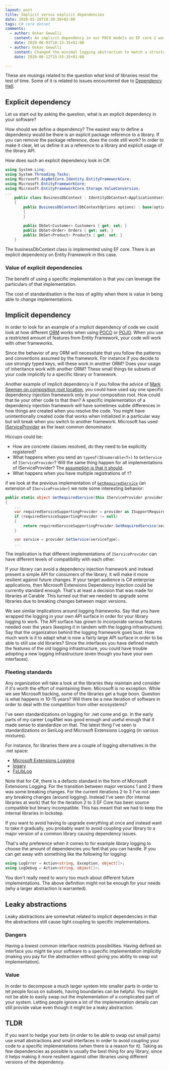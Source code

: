 ```yaml
---
layout: post
title: Implicit versus explicit dependencies
date: 2020-05-28T18:30:50+02:00
tags: C# core dotnet
comments:
  - author: Oskar Gewalli
    content: An implicit dependency in our POCO models on EF core 2 was that we assumed that EF core would create non null owned properties, while in EF core 3 that [behavior has changed](https://docs.microsoft.com/en-us/archive/msdn-magazine/2019/november/data-points-backing-field-and-owned-entity-changes-in-ef-core-3-0).
    date: 2020-06-01T10:15:35+01:00
  - author: Oskar Gewalli
    content: Changed the minimal logging abstraction to match a structured logging approach since the current logging providers support it. The standard [messagetemplates](https://messagetemplates.org/) is used and implemented in various libraries such as [messagetemplates F#](https://github.com/messagetemplates/messagetemplates-fsharp).
    date: 2020-06-12T15:55:35+01:00

---
```


These are musings related to the question what kind of libraries resist the test of time. Some of it is related to issues encountered due to [Dependency Hell](https://en.wikipedia.org/wiki/Dependency_hell).

## Explicit dependency

Let us start out by asking the question, what is an explicit dependency in your software?

How should we define a dependency? The easiest way to define a dependency would be there is an explicit package reference to a library. If you can remove the package reference, does the code still work? In order to make it clear, let us define it as a reference to a library and explicit usage of the library API.

How does such an explicit dependency look in C#:

``` C#
using System.Linq;
using System.Threading.Tasks;
using Microsoft.AspNetCore.Identity.EntityFrameworkCore;
using Microsoft.EntityFrameworkCore;
using Microsoft.EntityFrameworkCore.Storage.ValueConversion;
...
    public class BusinessDbContext : IdentityDbContext<ApplicationUser>
    {
        public BusinessDbContext(DbContextOptions options) : base(options)
        {
        }

        public DbSet<Customer> Customers { get; set; }
        public DbSet<Order> Orders { get; set; }
        public DbSet<Product> Products { get; set; }
    }
```

The businessDbContext class is implemented using EF core. There is an explicit dependency on Entity Framework in this case.

### Value of explicit dependencies

The benefit of using a specific implementation is that you can leverage the particulars of that implementation.

The cost of standardisation is the loss of agility when there is value in being able to change implementations.

## Implicit dependency

In order to look for an example of a implicit dependency of code we could look at how different [ORM](https://en.wikipedia.org/wiki/Object-relational_mapping) works when using [POCO](https://en.wikipedia.org/wiki/Plain_old_CLR_object) or [POJO](https://en.wikipedia.org/wiki/Plain_old_Java_object). When you use a restricted amount of features from Entity Framework, your code will work with other frameworks.

Since the behavior of any ORM will necessitate that you follow the patterns and conventions assumed by the framework. For instance if you decide to use strongly typed keys, will these work in another ORM? Does your usage of inheritance work with another ORM? These small things tie subsets of your code implicitly to a specific library or framework.

Another example of implicit dependency is if you follow the advice of [Mark Seeman on composition root location](https://blog.ploeh.dk/2019/06/17/composition-root-location/), you could have used say one specific dependency injection framework only in your composition root. How could that tie your other code to that then? A specific implementation of a dependency injection framework will have sometimes subtle differences in how things are created when you resolve the code. You might have unintentionally created code that works when initialized in a particular way but will break when you switch to another framework. Microsoft has used [IServiceProvider](https://docs.microsoft.com/en-us/dotnet/api/system.iserviceprovider) as the least common denominator.

Hiccups could be:

- How are concrete classes resolved, do they need to be explicitly registered?
- What happens when you send an `typeof(IEnumerable<T>)` to `GetService` of `IServiceProvider`? Will the same thing happen for all implementations of IServiceProvider? The [assumption is that it should](https://github.com/aspnet/DependencyInjection/blob/af08243a95c61dcd2495066763344b0d59a3aa82/src/DI.Abstractions/ServiceProviderServiceExtensions.cs#L98-L118).
- What happens when you have multiple registrations of `T`?

if we look at the previous implementation of [`GetRequiredService`](https://github.com/aspnet/DependencyInjection/blob/af08243a95c61dcd2495066763344b0d59a3aa82/src/DI.Abstractions/ServiceProviderServiceExtensions.cs#L50-L54) (an extension of `IServiceProvider`) we note some interesting behavior:

``` C#
public static object GetRequiredService(this IServiceProvider provider, Type serviceType)
{
    ...
    var requiredServiceSupportingProvider = provider as ISupportRequiredService;
    if (requiredServiceSupportingProvider != null)
    {
        return requiredServiceSupportingProvider.GetRequiredService(serviceType);
    }

    var service = provider.GetService(serviceType);
    ...
```

The implication is that different implementations of `IServiceProvider` can have different levels of compatibility with each other.

If your library can avoid a dependency injection framework and instead present a simple API for consumers of the library, it will make it more resilient against future changes. If your target audience is C# enterprise applications, then Microsoft Extensions Dependency Injection could be currently standard enough. That's at least a decision that was made for libraries at Carable. This turned out that we needed to upgrade some libraries due to breaking changes between major versions.

We see similar implications around logging frameworks. Say that you have wrapped the logging in your own API surface in order for your library logging to work. The API surface has grown to incorporate various features needed over the years (keeping it in tandem with the logging infrastructure). Say that the organization behind the logging framework goes bust. How much work is it to adapt what is now a fairly large API surface in order to be able to still use old libraries? Since the interfaces you have defined match the features of the old logging infrastructure, you could have trouble adopting a new logging infrastructure (even though you have your own interfaces).

### Fleeting standards

Any organization will take a look at the libraries they maintain and consider if it's worth the effort of maintaining them. Microsoft is no exception. While we see Microsoft backing, some of the libraries get a huge boon. Question is what happens in 10-15 years? Will there be a new iteration of software in order to deal with the competition from other ecosystems?

I've seen standardizations on logging for .net come and go. In the early parts of my career Log4Net was good enough and useful enough that it made sense to standardize on that. The latest thing I've seen is standardizations on SeriLog and Microsoft Extensions Logging (in various mixtures).

For instance, for libraries there are a couple of logging alternatives in the .net space:

- [Microsoft Extensions Logging](https://docs.microsoft.com/en-us/dotnet/api/microsoft.extensions.logging)
- [logary](https://github.com/logary/logary#using-logary-in-a-library)
- [FsLibLog](https://github.com/TheAngryByrd/FsLibLog)

Note that for C#, there is a defacto standard in the form of Microsoft Extensions Logging. For the transition between major versions 1 and 2 there was some breaking changes. For the current iterations 2 to 3 I've not seen any breaking changes (around logging). Instead I've seen (for internal libraries at work) that for the iteration 2 to 3 EF Core has been source compatible but binary incompatible. This has meant that we had to keep the internal libraries in lockstep.

If you want to avoid having to upgrade everything at once and instead want to take it gradually, you probably want to avoid coupling your library to a major version of a common library causing dependency issues.

That's why preference when it comes to for example library logging to choose the amount of dependencies you feel that you can handle. If you can get away with something like the following for logging:

``` C#
using LogError = Action<string, Exception, object[]>;
using LogDebug = Action<string, object[]>;
```

You don't really need to worry too much about different future implementations. The above definition might not be enough for your needs (why a larger abstraction is warranted).

## Leaky abstractions

Leaky abstractions are somewhat related to implicit dependencies in that the abstractions still cause tight coupling to specific implementations.

### Dangers

Having a lowest common interface restricts possibilities. Having defined an interface you might tie your software to a specific implementation implicitly (making you pay for the abstraction without giving you ability to swap out implementation).

### Value

In order to decompose a much larger system into smaller parts in order to let people focus on subsets, having boundaries can be helpful. You might not be able to easily swap out the implementation of a complicated part of your system. Letting people ignore a lot of the implementation details can still provide value even though it might be a leaky abstraction.

## TLDR

If you want to hedge your bets (in order to be able to swap out small parts) use small abstractions and small interfaces in order to avoid coupling your code to a specific implementations (when there is a reason for it). Taking as few dependencies as possible is usually the best thing for any library, since it helps making it more resilient against other libraries using different versions of the dependency.
